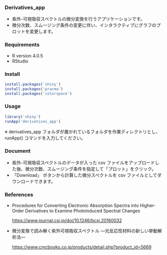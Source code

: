 ### Derivatives_app

- 紫外-可視吸収スペクトルの微分変換を行うアプリケーションです。
- 微分次数、スムージング条件の変更に伴い、インタラクティブにグラフのプロットを変更します。

### Requirements

- R version 4.0.5
- RStudio

### Install

```R
install.packages('shiny')
install.packages('pracma')
install.packages('colorspace')
```

### Usage

```R
library('shiny')
runApp('derivatives_app')
```

※ derivatives_app フォルダが置かれているフォルダを作業ディレクトリとし、runApp() コマンドを入力してください。

### Document

- 紫外-可視吸収スペクトルのデータが入った csv ファイルをアップロードした後、微分次数、スムージング条件を指定して「プロット」をクリック。
- 「Download」 ボタンから計算した微分スペクトルを csv ファイルとしてダウンロードできます。

### References

- Procedures for Converting Electronic Absorption Spectra into Higher-Order Derivatives to Examine Photoinduced Spectral Changes

  https://www.journal.csj.jp/doi/10.1246/bcsj.20160032

- 微分変換で読み解く紫外可視吸収スペクトル ―光反応性材料の新しい挙動解析法―

  https://www.cmcbooks.co.jp/products/detail.php?product_id=5669
